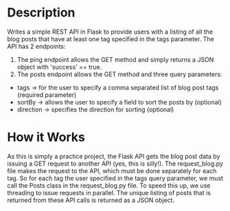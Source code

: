 # Description

Writes a simple REST API in Flask to provide users with a listing of all the blog posts that have at least one tag specified in the tags parameter. The API has 2 endpoints:

1. The ping endpoint allows the GET method and simply returns a JSON object with 'success' == true.
2. The posts endpoint allows the GET method and three query parameters:
* tags -> for the user to specify a comma separated list of blog post tags (required parameter)
* sortBy -> allows the user to specify a field to sort the posts by (optional)
* direction -> specifies the direction for sorting (optional)



# How it Works

As this is simply a practice project, the Flask API gets the blog post data by issuing a GET request to another API (yes, this is silly!). The request_blog.py file makes the request to the API, which must be done separately for each tag. So for each tag the user specified in the tags query parameter, we must call the Posts class in the request_blog.py file. To speed this up, we use threading to issue requests in parallel. The unique listing of posts that is returned from these API calls is returned as a JSON object.



